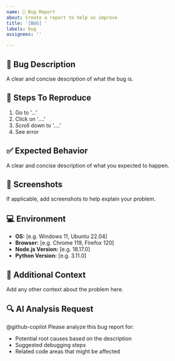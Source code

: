 ```yaml
---
name: 🐛 Bug Report
about: Create a report to help us improve
title: '[BUG] '
labels: bug
assignees: ''

---
```


## 🐛 Bug Description
A clear and concise description of what the bug is.

## 🔄 Steps To Reproduce
1. Go to '...'
2. Click on '....'
3. Scroll down to '....'
4. See error

## ✅ Expected Behavior
A clear and concise description of what you expected to happen.

## 📸 Screenshots
If applicable, add screenshots to help explain your problem.

## 💻 Environment
- **OS:** [e.g. Windows 11, Ubuntu 22.04]
- **Browser:** [e.g. Chrome 119, Firefox 120]
- **Node.js Version:** [e.g. 18.17.0]
- **Python Version:** [e.g. 3.11.0]

## 📝 Additional Context
Add any other context about the problem here.

## 🔍 AI Analysis Request
@github-copilot Please analyze this bug report for:
- Potential root causes based on the description
- Suggested debugging steps
- Related code areas that might be affected